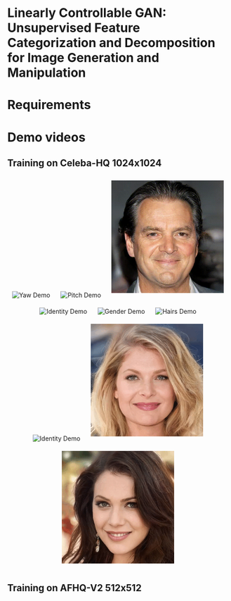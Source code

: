 # Linearly Controllable GAN: Unsupervised Feature Categorization and Decomposition for Image Generation and Manipulation


# Requirements

# Demo videos
## Training on Celeba-HQ 1024x1024
<div style="text-align: center;">
    <img src="assets/yaw.gif" alt="Yaw Demo" width="256" height="256" style="margin: 10px;">
    <img src="assets/pitch.gif" alt="Pitch Demo" width="256" height="256" style="margin: 10px;">
    <img src="assets/zoom.gif" alt="Zoom Demo" width="256" height="256" style="margin: 10px;">
    <br>
    <img src="assets/identity.gif" alt="Identity Demo" width="256" height="256" style="margin: 10px;">
    <img src="assets/gender.gif" alt="Gender Demo" width="256" height="256" style="margin: 10px;">
    <img src="assets/hairs.gif" alt="Hairs Demo" width="256" height="256" style="margin: 10px;">
    <br>
    <img src="assets/hairparting.gif" alt="Identity Demo" width="256" height="256" style="margin: 10px;">
    <img src="assets/mouth.gif" alt="Gender Demo" width="256" height="256" style="margin: 10px;">
    <img src="assets/hairmove.gif" alt="Hairs Demo" width="256" height="256" style="margin: 10px;">
</div>

## Training on AFHQ-V2 512x512
